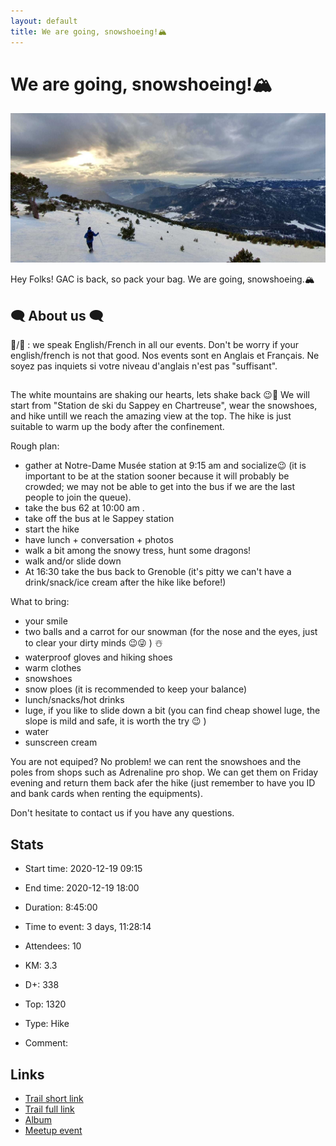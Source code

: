 ```yaml
---
layout: default
title: We are going, snowshoeing!🏔️
---
```


# We are going, snowshoeing!🏔️

![2020-12-19](/Stats/img/orig/2020-12-19.jpg)

Hey Folks!
GAC is back, so pack your bag. We are going, snowshoeing.🏔️

## 🗨️ About us 🗨️
🦅/🐓 : we speak English/French in all our events. Don't be worry if your english/french is not that good. Nos events sont en Anglais et Français. Ne soyez pas inquiets si votre niveau d'anglais n'est pas "suffisant".
## 

The white mountains are shaking our hearts, lets shake back 😉💖
We will start from "Station de ski du Sappey en Chartreuse", wear the snowshoes, and hike untill we reach the amazing view at the top. The hike is just suitable to warm up the body after the confinement.

Rough plan:
- gather at Notre-Dame Musée station at 9:15 am and socialize😉 (it is important to be at the station sooner because it will probably be crowded; we may not be able to get into the bus if we are the last people to join the queue).
- take the bus 62 at 10:00 am .
- take off the bus at le Sappey station
- start the hike
- have lunch + conversation + photos
- walk a bit among the snowy tress, hunt some dragons!
- walk and/or slide down
- At 16:30 take the bus back to Grenoble (it's pitty we can't have a drink/snack/ice cream after the hike like before!)

What to bring:
- your smile
- two balls and a carrot for our snowman (for the nose and the eyes, just to clear your dirty minds 😉😜 ) ☃️
- waterproof gloves and hiking shoes
- warm clothes
- snowshoes
- snow ploes (it is recommended to keep your balance)
- lunch/snacks/hot drinks
- luge, if you like to slide down a bit (you can find cheap showel luge, the slope is mild and safe, it is worth the try 😉 )
- water
- sunscreen cream

You are not equiped? No problem! we can rent the snowshoes and the poles from shops such as Adrenaline pro shop. We can get them on Friday evening and return them back afer the hike (just remember to have you ID and bank cards when renting the equipments).

Don't hesitate to contact us if you have any questions.

## Stats

- Start time: 2020-12-19 09:15
- End time: 2020-12-19 18:00
- Duration: 8:45:00
- Time to event: 3 days, 11:28:14
- Attendees: 10

- KM: 3.3
- D+: 338
- Top: 1320
- Type: Hike
- Comment: 

## Links

- [Trail short link](https://s.42l.fr/A9LrZ9hf)
- [Trail full link]()
- [Album](https://binnette.github.io/GacImg2020/2020-12-19-We-are-going,-snowshoeing🏔️.html)
- [Meetup event](https://www.meetup.com/grenoble-adventure-club-english-french/events/275198024/)
